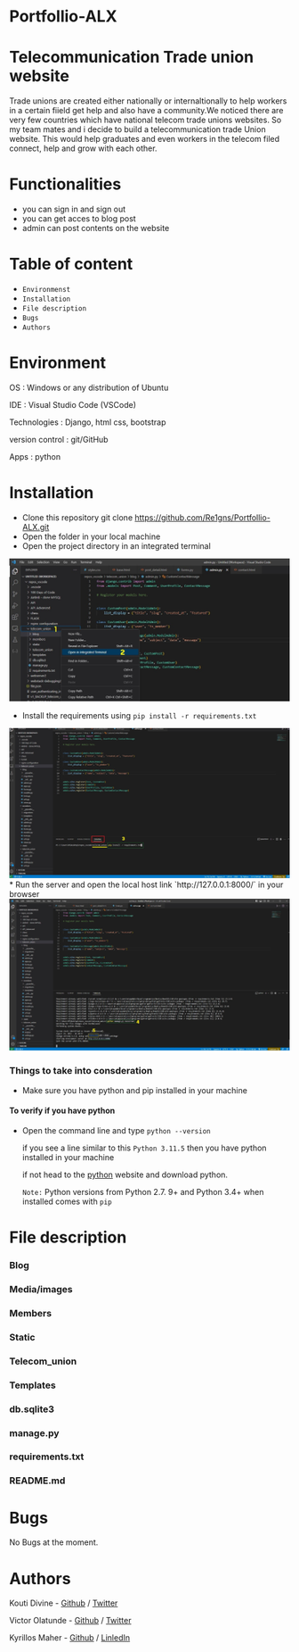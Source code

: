 

# Portfollio-ALX

Telecommunication Trade union website
=====================================

Trade unions are created either nationally or internaltionally to help workers in a certain fiield get help and also have a community.We noticed there are very few countries which have national telecom trade unions websites. So my team mates and i decide to build a telecommunication trade Union website. This would help graduates and even workers in the telecom filed connect, help and grow with each other.

Functionalities
===============

* you can sign in and sign out
* you can get acces to blog post
* admin can post contents on the website

Table of content
====================

* `Environmenst`
* `Installation`
* `File description`
* `Bugs`
* `Authors`

Environment
==============

  OS : Windows or any distribution of Ubuntu
  
  IDE : Visual Studio Code (VSCode)
  
  Technologies : Django, html css, bootstrap
  
  version control : git/GitHub
  
  Apps : python

Installation
============
* Clone this repository git clone  https://github.com/Re1gns/Portfollio-ALX.git
* Open the folder in your local machine 
* Open the project directory in an integrated terminal

<!-- ![Opening an intergrated terminal](telecom_union\static\images\01.jpg) -->
<img src='telecom_union\static\images\01.jpg' alt='intergrated terminal'>

* Install the requirements using `pip install -r requirements.txt`

<img src='telecom_union\static\images\02.jpg' alt='Installing requirments'>
* Run the server and open the local host link `http://127.0.0.1:8000/` in your browser

<img src='telecom_union\static\images\03.jpg' alt='running the project'>

### Things to take into consderation
* Make sure you have python and pip installed in your machine
#### To verify if you have python 
* Open the command line and type `python --version`

    if you see a line similar to this `Python 3.11.5` then you have python installed in your machine 

    if not head to the [python](https://www.python.org/downloads/) website and download python.

    `Note:` Python versions from Python 2.7. 9+ and Python 3.4+ when installed comes with `pip`

File description
================
### Blog
### Media/images
### Members
### Static
### Telecom_union
### Templates
### db.sqlite3
### manage.py
### requirements.txt
### README.md

Bugs
====

No Bugs at the moment.

Authors
=======
Kouti Divine - [Github](https://github.com/divine016) / [Twitter](https://twitter.com/kouts_CQ)
 
Victor Olatunde - [Github](https://github.com/Re1gns) / [Twitter](https://twitter.com/Reigns)

Kyrillos Maher - [Github]( https://github.com/cyril-777) / [LinledIn](https://www.linkedin.com/in/cyril-p/)
